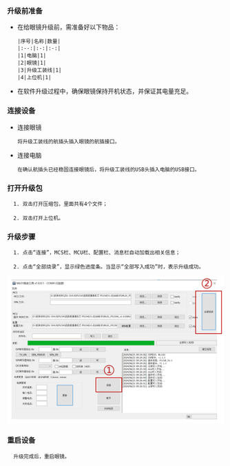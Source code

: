 ### 升级前准备

- 在给眼镜升级前，需准备好以下物品：

      |序号|名称|数量|
      |:--:|:-:|:-:|
      |1|电脑|1|
      |2|眼镜|1|
      |3|升级工装线|1|
      |4|上位机|1|

- 在软件升级过程中，确保眼镜保持开机状态，并保证其电量充足。 


###  **连接设备**
   
   - 连接眼镜
   
         将升级工装线的航插头插入眼镜的航插接口。
   
   - 连接电脑
      
         在确认航插头已经稳固连接眼镜后，将升级工装线的USB头插入电脑的USB接口。


###  **打开升级包**
   
      1. 双击打开压缩包，里面共有4个文件；
   
      2. 双击打开上位机。


###  **升级步骤**
   
      1. 点击“连接”，MCS栏、MCU栏、配置栏、消息栏自动加载出相关信息；
   
      2. 点击“全部烧录”，显示绿色进度条。当显示“全部写入成功”时，表示升级成功。
   
   ![](../pics/软件升级/p2_3.png)


###  **重启设备**

      升级完成后，重启眼镜。